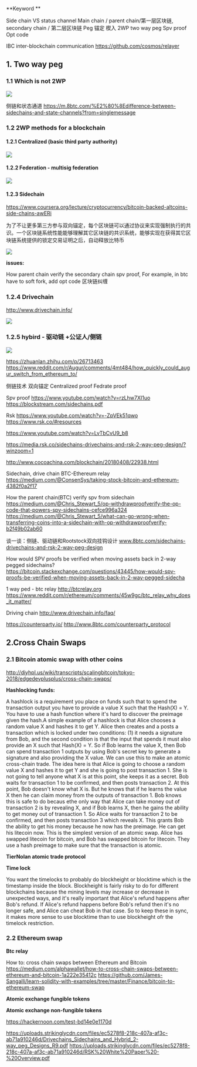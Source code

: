
**Keyword **

Side chain VS status channel
Main chain / parent chain/第一层区块链, secondary chain / 第二层区块链
Peg 锚定 楔入
2WP two way peg
Spv proof
Opt code

IBC inter-blockchain communication
https://github.com/cosmos/relayer

## 1. Two way peg

### 1.1 Which is not 2WP

![](/docs/docs_image/blockchain/blockchain_crosschain01.png)

侧链和状态通道 https://m.8btc.com/%E2%80%8Edifference-between-sidechains-and-state-channels?from=singlemessage

### 1.2 2WP methods for a blockchain

#### 1.2.1 Centralized (basic third party authority)

![](/docs/docs_image/blockchain/blockchain_crosschain02.png)

#### 1.2.2 Federation - multisig federation

![](/docs/docs_image/blockchain/blockchain_crosschain03.png)

#### 1.2.3 Sidechain 
https://www.coursera.org/lecture/cryptocurrency/bitcoin-backed-altcoins-side-chains-awERi

为了不让更多第三方参与双向锚定，每个区块链可以通过协议来实现强制执行的共识。一个区块链系统性能能够理解其它区块链的共识系统，能够实现在获得其它区块链系统提供的锁定交易证明之后，自动释放比特币

![](/docs/docs_image/blockchain/blockchain_crosschain04.png)

**issues:**

How parent chain verify the secondary chain spv proof,
For example, in btc have to soft fork, add opt code
区块链纠缠

### 1.2.4 Drivechain
http://www.drivechain.info/

![](/docs/docs_image/blockchain/blockchain_crosschain05.png)

### 1.2.5 hybird - 驱动链 +公证人/侧链

![](/docs/docs_image/blockchain/blockchain_crosschain06.png)

https://zhuanlan.zhihu.com/p/26713463
https://www.reddit.com/r/Augur/comments/4mt484/how_quickly_could_augur_switch_from_ethereum_to/

侧链技术 双向锚定
Centralized proof
Fedrate proof

Spv proof 
https://www.youtube.com/watch?v=rzLhw7XI1uo
https://blockstream.com/sidechains.pdf

Rsk
https://www.youtube.com/watch?v=-ZpVEk51qwo
https://www.rsk.co/#resources

https://www.youtube.com/watch?v=LvTbCvU9_b8

https://media.rsk.co/sidechains-drivechains-and-rsk-2-way-peg-design/?winzoom=1

http://www.cocoachina.com/blockchain/20180408/22938.html

Sidechain, drive chain
BTC-Ethereum relay
https://medium.com/@ConsenSys/taking-stock-bitcoin-and-ethereum-4382f0a2f17

How the parent chain(BTC) verify spv from sidechain
https://medium.com/@Chris_Stewart_5/op-withdrawproofverify-the-op-code-that-powers-spv-sidechains-cefce996a324
https://medium.com/@Chris_Stewart_5/what-can-go-wrong-when-transferring-coins-into-a-sidechain-with-op-withdrawproofverify-b2f49b02ab60

谈一谈：侧链、驱动链和Rootstock双向挂钩设计 www.8btc.com/sidechains-drivechains-and-rsk-2-way-peg-design

How would SPV proofs be verified when moving assets back in 2-way pegged sidechains? https://bitcoin.stackexchange.com/questions/43445/how-would-spv-proofs-be-verified-when-moving-assets-back-in-2-way-pegged-sidecha

1 way ped - btc relay
http://btcrelay.org
https://www.reddit.com/r/ethereum/comments/45w9gc/btc_relay_why_does_it_matter/

Driving chain
http://www.drivechain.info/faq/

https://counterparty.io/
http://www.8btc.com/counterparty_protocol

## 2.Cross Chain Swaps

### 2.1 Bitcoin atomic swap with other coins
http://diyhpl.us/wiki/transcripts/scalingbitcoin/tokyo-2018/edgedevplusplus/cross-chain-swaps/

**Hashlocking funds:**

A hashlock is a requirement you place on funds such that to spend the transaction output you have to provide a value X such that the Hash(X) = Y. You have to use a hash function where it's hard to discover the preimage given the hash.A simple example of a hashlock is that Alice chooses a random value X and hashes it to get Y. Alice then creates and a posts a transaction which is locked under two conditions: (1) it needs a signature from Bob, and the second condition is that the input that spends it must also provide an X such that Hash(X) = Y. So if Bob learns the value X, then Bob can spend transaction 1 outputs by using Bob's secret key to generate a signature and also providing the X value. We can use this to make an atomic cross-chain trade. The idea here is that Alice is going to choose a random value X and hashes it to get Y and she is going to post transaction 1. She is not going to tell anyone what X is at this point, she keeps it as a secret. Bob waits for transaction 1 to be confirmed, and then posts transaction 2. At this point, Bob doesn't know what X is. But he knows that if he learns the value X then he can claim money from the outputs of transaction 1. Bob knows this is safe to do becaus ethe only way that Alice can take money out of transaction 2 is by revealing X, and if Bob learns X, then he gains the ability to get money out of transaction 1. So Alice waits for transaction 2 to be confirmed, and then posts transaction 3 which reveals X. This grants Bob the ability to get his money because he now has the preimage. He can get his litecoin now. This is the simplest version of an atomic swap. Alice has swapped litecoin for bitcoin, and Bob has swapped bitcoin for litecoin. They use a hash preimage to make sure that the transaction is atomic.

**TierNolan atomic trade protocol**

**Time lock**

You want the timelocks to probably do blockheight or blocktime which is the timestamp inside the block. Blockheight is fairly risky to do for different blockchains because the mining levels may increase or decrease in unexpected ways, and it's really important that Alice's refund happens after Bob's refund. If Alice's refund happens before Bob's refund then it's no longer safe, and Alice can cheat Bob in that case. So to keep these in sync, it makes more sense to use blocktime than to use blockheight ofr the timelock restriction.

### 2.2 Ethereum swap

**Btc relay**

How to: cross chain swaps between Ethereum and Bitcoin https://medium.com/alphawallet/how-to-cross-chain-swaps-between-ethereum-and-bitcoin-1a222e35412c
https://github.com/James-Sangalli/learn-solidity-with-examples/tree/master/Finance/bitcoin-to-ethereum-swap

**Atomic exchange fungible tokens**

**Atomic exchange non-fungible tokens**

https://hackernoon.com/test-bd14e0e1170d

https://uploads.strikinglycdn.com/files/ec5278f8-218c-407a-af3c-ab71a910246d/Drivechains_Sidechains_and_Hybrid_2-way_peg_Designs_R9.pdf
https://uploads.strikinglycdn.com/files/ec5278f8-218c-407a-af3c-ab71a910246d/RSK%20White%20Paper%20-%20Overview.pdf


<disqus/>